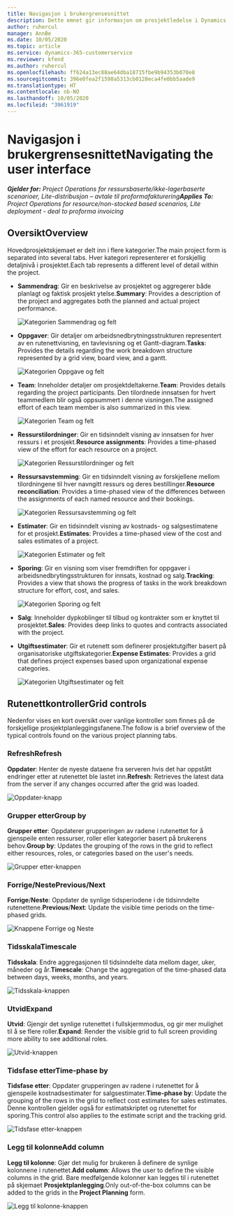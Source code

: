 ```yaml
---
title: Navigasjon i brukergrensesnittet
description: Dette emnet gir informasjon om prosjektledelse i Dynamics 365 Project-operasjoner.
author: ruhercul
manager: AnnBe
ms.date: 10/05/2020
ms.topic: article
ms.service: dynamics-365-customerservice
ms.reviewer: kfend
ms.author: ruhercul
ms.openlocfilehash: ff624a13ec88ae64dba18715fbe9b94353b070e8
ms.sourcegitcommit: 396e0fea2f1598a5313cb0128eca4fe0bb5aade9
ms.translationtype: HT
ms.contentlocale: nb-NO
ms.lasthandoff: 10/05/2020
ms.locfileid: "3961919"
---
```

# <a name="navigating-the-user-interface"></a><span data-ttu-id="11aa5-103">Navigasjon i brukergrensesnittet</span><span class="sxs-lookup"><span data-stu-id="11aa5-103">Navigating the user interface</span></span>

<span data-ttu-id="11aa5-104">_**Gjelder for:** Project Operations for ressursbaserte/ikke-lagerbaserte scenarioer, Lite-distribusjon – avtale til proformafakturering_</span><span class="sxs-lookup"><span data-stu-id="11aa5-104">_**Applies To:** Project Operations for resource/non-stocked based scenarios, Lite deployment - deal to proforma invoicing_</span></span>

## <a name="overview"></a><span data-ttu-id="11aa5-105">Oversikt</span><span class="sxs-lookup"><span data-stu-id="11aa5-105">Overview</span></span>

<span data-ttu-id="11aa5-106">Hovedprosjektskjemaet er delt inn i flere kategorier.</span><span class="sxs-lookup"><span data-stu-id="11aa5-106">The main project form is separated into several tabs.</span></span> <span data-ttu-id="11aa5-107">Hver kategori representerer et forskjellig detaljnivå i prosjektet.</span><span class="sxs-lookup"><span data-stu-id="11aa5-107">Each tab represents a different level of detail within the project.</span></span>

- <span data-ttu-id="11aa5-108">**Sammendrag**: Gir en beskrivelse av prosjektet og aggregerer både planlagt og faktisk prosjekt ytelse.</span><span class="sxs-lookup"><span data-stu-id="11aa5-108">**Summary**: Provides a description of the project and aggregates both the planned and actual project performance.</span></span>

    ![Kategorien Sammendrag og felt](media/navigation7.png)

- <span data-ttu-id="11aa5-110">**Oppgaver**: Gir detaljer om arbeidsnedbrytningsstrukturen representert av en rutenettvisning, en tavlevisning og et Gantt-diagram.</span><span class="sxs-lookup"><span data-stu-id="11aa5-110">**Tasks**: Provides the details regarding the work breakdown structure represented by a grid view, board view, and a gantt.</span></span>

    ![Kategorien Oppgave og felt](media/navigation8.png)

- <span data-ttu-id="11aa5-112">**Team**: Inneholder detaljer om prosjektdeltakerne.</span><span class="sxs-lookup"><span data-stu-id="11aa5-112">**Team**: Provides details regarding the project participants.</span></span> <span data-ttu-id="11aa5-113">Den tilordnede innsatsen for hvert teammedlem blir også oppsummert i denne visningen.</span><span class="sxs-lookup"><span data-stu-id="11aa5-113">The assigned effort of each team member is also summarized in this view.</span></span>

    ![Kategorien Team og felt](media/navigation9.png)

- <span data-ttu-id="11aa5-115">**Ressurstilordninger**: Gir en tidsinndelt visning av innsatsen for hver ressurs i et prosjekt.</span><span class="sxs-lookup"><span data-stu-id="11aa5-115">**Resource assignments**: Provides a time-phased view of the effort for each resource on a project.</span></span>

    ![Kategorien Ressurstilordninger og felt](media/navigation10.png)

- <span data-ttu-id="11aa5-117">**Ressursavstemming**: Gir en tidsinndelt visning av forskjellene mellom tilordningene til hver navngitt ressurs og deres bestillinger.</span><span class="sxs-lookup"><span data-stu-id="11aa5-117">**Resource reconciliation**: Provides a time-phased view of the differences between the assignments of each named resource and their bookings.</span></span>

    ![Kategorien Ressursavstemming og felt](media/navigation11.png)

- <span data-ttu-id="11aa5-119">**Estimater**: Gir en tidsinndelt visning av kostnads- og salgsestimatene for et prosjekt.</span><span class="sxs-lookup"><span data-stu-id="11aa5-119">**Estimates**: Provides a time-phased view of the cost and sales estimates of a project.</span></span>

    ![Kategorien Estimater og felt](media/navigation12.png)

- <span data-ttu-id="11aa5-121">**Sporing**: Gir en visning som viser fremdriften for oppgaver i arbeidsnedbrytingsstrukturen for innsats, kostnad og salg.</span><span class="sxs-lookup"><span data-stu-id="11aa5-121">**Tracking**: Provides a view that shows the progress of tasks in the work breakdown structure for effort, cost, and sales.</span></span>

    ![Kategorien Sporing og felt](media/navigation13.png)

- <span data-ttu-id="11aa5-123">**Salg**: Inneholder dypkoblinger til tilbud og kontrakter som er knyttet til prosjektet.</span><span class="sxs-lookup"><span data-stu-id="11aa5-123">**Sales**: Provides deep links to quotes and contracts associated with the project.</span></span>

- <span data-ttu-id="11aa5-124">**Utgiftsestimater**: Gir et rutenett som definerer prosjektutgifter basert på organisatoriske utgiftskategorier.</span><span class="sxs-lookup"><span data-stu-id="11aa5-124">**Expense Estimates**: Provides a grid that defines project expenses based upon organizational expense categories.</span></span>

    ![Kategorien Utgiftsestimater og felt](media/navigation14.png)

## <a name="grid-controls"></a><span data-ttu-id="11aa5-126">Rutenettkontroller</span><span class="sxs-lookup"><span data-stu-id="11aa5-126">Grid controls</span></span>

<span data-ttu-id="11aa5-127">Nedenfor vises en kort oversikt over vanlige kontroller som finnes på de forskjellige prosjektplanleggingsfanene.</span><span class="sxs-lookup"><span data-stu-id="11aa5-127">The follow is a brief overview of the typical controls found on the various project planning tabs.</span></span>

### <a name="refresh"></a><span data-ttu-id="11aa5-128">Refresh</span><span class="sxs-lookup"><span data-stu-id="11aa5-128">Refresh</span></span>

<span data-ttu-id="11aa5-129">**Oppdater**: Henter de nyeste dataene fra serveren hvis det har oppstått endringer etter at rutenettet ble lastet inn.</span><span class="sxs-lookup"><span data-stu-id="11aa5-129">**Refresh**: Retrieves the latest data from the server if any changes occurred after the grid was loaded.</span></span>

![Oppdater-knapp](media/navigation7.png)

### <a name="group-by"></a><span data-ttu-id="11aa5-131">Grupper etter</span><span class="sxs-lookup"><span data-stu-id="11aa5-131">Group by</span></span>

<span data-ttu-id="11aa5-132">**Grupper etter**: Oppdaterer grupperingen av radene i rutenettet for å gjenspeile enten ressurser, roller eller kategorier basert på brukerens behov.</span><span class="sxs-lookup"><span data-stu-id="11aa5-132">**Group by**: Updates the grouping of the rows in the grid to reflect either resources, roles, or categories based on the user's needs.</span></span>

![Grupper etter-knappen](media/navigation6.png)

### <a name="previousnext"></a><span data-ttu-id="11aa5-134">Forrige/Neste</span><span class="sxs-lookup"><span data-stu-id="11aa5-134">Previous/Next</span></span>

<span data-ttu-id="11aa5-135">**Forrige**/**Neste**: Oppdater de synlige tidsperiodene i de tidsinndelte rutenettene.</span><span class="sxs-lookup"><span data-stu-id="11aa5-135">**Previous**/**Next**: Update the visible time periods on the time-phased grids.</span></span>

![Knappene Forrige og Neste](media/navigation2.png)

### <a name="timescale"></a><span data-ttu-id="11aa5-137">Tidsskala</span><span class="sxs-lookup"><span data-stu-id="11aa5-137">Timescale</span></span>

<span data-ttu-id="11aa5-138">**Tidsskala**: Endre aggregasjonen til tidsinndelte data mellom dager, uker, måneder og år.</span><span class="sxs-lookup"><span data-stu-id="11aa5-138">**Timescale**: Change the aggregation of the time-phased data between days, weeks, months, and years.</span></span>

![Tidsskala-knappen](media/navigation3.png)

### <a name="expand"></a><span data-ttu-id="11aa5-140">Utvid</span><span class="sxs-lookup"><span data-stu-id="11aa5-140">Expand</span></span>

<span data-ttu-id="11aa5-141">**Utvid**: Gjengir det synlige rutenettet i fullskjermmodus, og gir mer mulighet til å se flere roller.</span><span class="sxs-lookup"><span data-stu-id="11aa5-141">**Expand**: Render the visible grid to full screen providing more ability to see additional roles.</span></span>

![Utvid-knappen](media/navigation4.png)

### <a name="time-phase-by"></a><span data-ttu-id="11aa5-143">Tidsfase etter</span><span class="sxs-lookup"><span data-stu-id="11aa5-143">Time-phase by</span></span>

<span data-ttu-id="11aa5-144">**Tidsfase etter**: Oppdater grupperingen av radene i rutenettet for å gjenspeile kostnadsestimater for salgsestimater.</span><span class="sxs-lookup"><span data-stu-id="11aa5-144">**Time-phase by**: Update the grouping of the rows in the grid to reflect cost estimates for sales estimates.</span></span> <span data-ttu-id="11aa5-145">Denne kontrollen gjelder også for estimatskriptet og rutenettet for sporing.</span><span class="sxs-lookup"><span data-stu-id="11aa5-145">This control also applies to the estimate script and the tracking grid.</span></span>

![Tidsfase etter-knappen](media/navigation0.png)

### <a name="add-column"></a><span data-ttu-id="11aa5-147">Legg til kolonne</span><span class="sxs-lookup"><span data-stu-id="11aa5-147">Add column</span></span>

<span data-ttu-id="11aa5-148">**Legg til kolonne**: Gjør det mulig for brukeren å definere de synlige kolonnene i rutenettet.</span><span class="sxs-lookup"><span data-stu-id="11aa5-148">**Add column**: Allows the user to define the visible columns in the grid.</span></span> <span data-ttu-id="11aa5-149">Bare medfølgende kolonner kan legges til i rutenettet på skjemaet **Prosjektplanlegging**.</span><span class="sxs-lookup"><span data-stu-id="11aa5-149">Only out-of-the-box columns can be added to the grids in the **Project Planning** form.</span></span>

![Legg til kolonne-knappen](media/navigation5.png)
